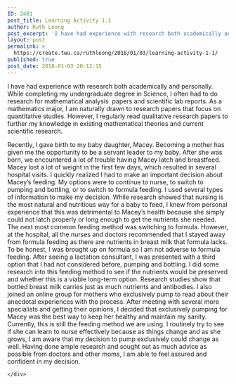 ```yaml
---
ID: 2481
post_title: Learning Activity 1.1
author: Ruth Leong
post_excerpt: 'I have had experience with research both academically and personally. While completing my undergraduate degree in Science, I often had to do research for mathematical analysis&nbsp; papers and scientific lab reports. As a mathematics major, I am naturally drawn to research papers that focus on quantitative studies. However, I regularly read qualitative research papers to [&hellip;]'
layout: post
permalink: >
  https://create.twu.ca/ruthleong/2018/01/03/learning-activity-1-1/
published: true
post_date: 2018-01-03 20:12:15
---
```

<p>I have had experience with research both academically and personally. While completing my undergraduate degree in Science, I often had to do research for mathematical analysis  papers and scientific lab reports. As a mathematics major, I am naturally drawn to research papers that focus on quantitative studies. However, I regularly read qualitative research papers to further my knowledge in existing mathematical theories and current scientific research.</p>
<p>Recently, I gave birth to my baby daughter, Macey. Becoming a mother has given me the opportunity to be a servant leader to my baby. After she was born, we encountered a lot of trouble having Macey latch and breastfeed. Macey lost a lot of weight in the first few days, which resulted in several hospital visits. I quickly realized I had to make an important decision about Macey&#8217;s feeding. My options were to continue to nurse, to switch to pumping and bottling, or to switch to formula feeding. I used several types of information to make my decision. While research showed that nursing is the most natural and nutritious way for a baby to feed, I knew from personal experience that this was detrimental to Macey&#8217;s health because she simply could not latch properly or long enough to get the nutrients she needed. The next most common feeding method was switching to formula. However, at the hospital, all the nurses and doctors recommended that I stayed away from formula feeding as there are nutrients in breast milk that formula lacks. To be honest, I was brought up on formula so I am not adverse to formula feeding. After seeing a lactation consultant, I was presented with a third option that I had not considered before, pumping and bottling. I did some research into this feeding method to see if the nutrients would be preserved and whether this is a viable long-term option. Research studies show that bottled breast milk carries just as much nutrients and antibodies. I also joined an online group for mothers who exclusively pump to read about their anecdotal experiences with the process. After meeting with several more specialists and getting their opinions, I decided that exclusively pumping for Macey was the best way to keep her healthy and maintain my sanity. Currently, this is still the feeding method we are using. I routinely try to see if she can learn to nurse effectively because as things change and as she grows, I am aware that my decision to pump exclusively could change as well. Having done ample research and sought out as much advice as possible from doctors and other moms, I am able to feel assured and confident in my decision.</p>
<div id="themify_builder_content-317" data-postid="317" class="themify_builder_content themify_builder_content-317 themify_builder">

    </div>
<!-- /themify_builder_content -->